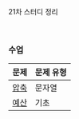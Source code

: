 21차 스터디 정리

<br />

### 수업
|문제|문제 유형|
|:--:|:-------|
|[압축](https://programmers.co.kr/learn/courses/30/lessons/17684)|문자열|
|[예산](https://programmers.co.kr/learn/courses/30/lessons/12982)|기초|

